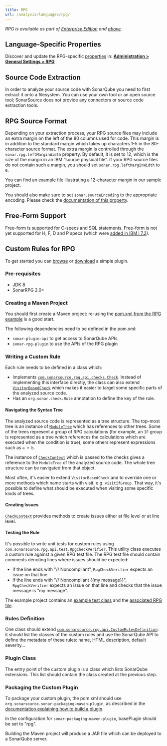 ```yaml
---
title: RPG
url: /analysis/languages/rpg/
---
```


_RPG is available as part of [Enterprise Edition](https://redirect.sonarsource.com/editions/enterprise.html) and [above](https://redirect.sonarsource.com/editions/editions.html)._

<!-- static -->
<!-- update_center:rpg -->
<!-- /static -->

## Language-Specific Properties

Discover and update the RPG-specific [properties](/analysis/analysis-parameters/) in: **[Administration > General Settings > RPG](/#sonarqube-admin#/admin/settings?category=rpg)**

## Source Code Extraction

In order to analyze your source code with SonarQube you need to first extract it onto a filesystem. You can use your own tool or an open source tool; SonarSource does not provide any connectors or source code extraction tools.

## RPG Source Format

Depending on your extraction process, your RPG source files may include an extra margin on the left of the 80 columns used for code. This margin is in addition to the standard margin which takes up characters 1-5 in the 80-character source format. The extra margin is controlled through the `sonar.rpg.leftMarginWidth` property. By default, it is set to 12, which is the size of the margin in an IBM “source physical file”. If your RPG source files do not contain such a margin, you should set `sonar.rpg.leftMarginWidth` to `0`.

You can find an [example file](https://raw.githubusercontent.com/SonarSource/sonar-scanning-examples/master/sonarqube-scanner/src/rpg/MYPROGRAM.rpg) illustrating a 12-character margin in our sample project.

You should also make sure to set `sonar.sourceEncoding` to the appropriate encoding. Please check the [documentation of this property](/analysis/analysis-parameters/).

## Free-Form Support

Free-form is supported for C-specs and SQL statements. Free-form is not yet supported for H, F, D and P specs (which were [added in IBM i 7.2](http://www-01.ibm.com/support/knowledgecenter/ssw_ibm_i_72/rzasd/rpgrelv7r2.htm)).

## Custom Rules for RPG

To get started you can [browse](https://github.com/SonarSource/sonar-custom-rules-examples/tree/master/rpg-custom-rules) or [download](https://github.com/SonarSource/sonar-custom-rules-examples/archive/master.zip) a simple plugin.

### Pre-requisites

- JDK 8
- SonarRPG 2.0+

### Creating a Maven Project

You should first create a Maven project: re-using the [pom.xml from the RPG example](https://github.com/SonarSource/sonar-custom-rules-examples/blob/master/rpg-custom-rules/pom.xml) is a good start.

The following dependencies need to be defined in the pom.xml:

- `sonar-plugin-api` to get access to SonarQube APIs
- `sonar-rpg-plugin` to use the APIs of the RPG plugin

### Writing a Custom Rule

Each rule needs to be defined in a class which:

- Implements [`com.sonarsource.rpg.api.checks.Check`](http://javadocs.sonarsource.org/rpg/apidocs/2.3/index.html?com/sonarsource/rpg/api/checks/Check.html). Instead of implementing this interface directly, the class can also extend [`VisitorBasedCheck`](http://javadocs.sonarsource.org/rpg/apidocs/2.3/index.html?com/sonarsource/rpg/api/checks/Check.html?com/sonarsource/rpg/api/checks/VisitorBasedCheck.html) which makes it easier to target some specific parts of the analyzed source code.
- Has an `org.sonar.check.Rule` annotation to define the key of the rule.

#### Navigating the Syntax Tree

The analyzed source code is represented as a tree structure. The top-most tree is an instance of [`ModuleTree`](http://javadocs.sonarsource.org/rpg/apidocs/2.3/index.html?com/sonarsource/rpg/api/checks/Check.html?com/sonarsource/rpg/api/tree/ModuleTree.html) which has references to other trees. Some of the trees represent a group of RPG calculations (for example, an `IF` group is represented as a tree which references the calculations which are executed when the condition is true), some others represent expressions such as `a + b`.

The instance of [`CheckContext`](http://javadocs.sonarsource.org/rpg/apidocs/2.3/index.html?com/sonarsource/rpg/api/checks/Check.html?com/sonarsource/rpg/api/checks/CheckContext.html) which is passed to the checks gives a reference to the `ModuleTree` of the analyzed source code. The whole tree structure can be navigated from that object.

Most often, it's easier to extend `VisitorBasedCheck` and to override one or more methods which name starts with visit, e.g. `visitIfGroup`. That way, it's possible to define what should be executed when visiting some specific kinds of trees.

#### Creating Issues

[`CheckContext`](http://javadocs.sonarsource.org/rpg/apidocs/2.3/index.html?com/sonarsource/rpg/api/checks/Check.html?com/sonarsource/rpg/api/checks/CheckContext.html) provides methods to create issues either at file level or at line level.

#### Testing the Rule

It's possible to write unit tests for custom rules using `com.sonarsource.rpg.api.test.RpgCheckVerifier`. This utility class executes a custom rule against a given RPG test file. The RPG test file should contain comments denoting lines where issues should be expected:

- if the line ends with "// Noncompliant", `RpgCheckVerifier` expects an issue on that line.
- if the line ends with "// Noncompliant {{my message}}", `RpgCheckVerifier` expects an issue on that line and checks that the issue message is "my message".

The example project contains an [example test class](https://github.com/SonarSource/sonar-custom-rules-examples/blob/master/rpg-custom-rules/src/test/java/com/sonarsource/rpg/example/checks/DataStructureNamingConventionCheckTest.java) and the [associated RPG file](https://github.com/SonarSource/sonar-custom-rules-examples/blob/master/rpg-custom-rules/src/test/resources/data-structure-name.rpg).

### Rules Definition

One class should extend [`com.sonarsource.rpg.api.CustomRulesDefinition`](http://javadocs.sonarsource.org/rpg/apidocs/2.3/index.html?com/sonarsource/rpg/api/checks/Check.html?com/sonarsource/rpg/api/CustomRulesDefinition.html): it should list the classes of the custom rules and use the SonarQube API to define the metadata of these rules: name, HTML description, default severity...

### Plugin Class

The entry point of the custom plugin is a class which lists SonarQube extensions. This list should contain the class created at the previous step.

### Packaging the Custom Plugin

To package your custom plugin, the pom.xml should use `org.sonarsource.sonar-packaging-maven-plugin`, as described in the [documentation explaining how to build a plugin](/extend/developing-plugin/).

In the configuration for `sonar-packaging-maven-plugin`, basePlugin should be set to "rpg".

Building the Maven project will produce a JAR file which can be deployed to a SonarQube server.
